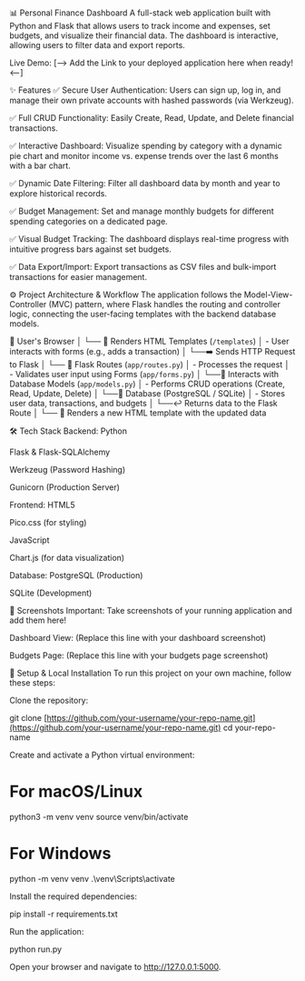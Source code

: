 📊 Personal Finance Dashboard
A full-stack web application built with Python and Flask that allows users to track income and expenses, set budgets, and visualize their financial data. The dashboard is interactive, allowing users to filter data and export reports.

Live Demo: [--> Add the Link to your deployed application here when ready! <--]

✨ Features
✅ Secure User Authentication: Users can sign up, log in, and manage their own private accounts with hashed passwords (via Werkzeug).

✅ Full CRUD Functionality: Easily Create, Read, Update, and Delete financial transactions.

✅ Interactive Dashboard: Visualize spending by category with a dynamic pie chart and monitor income vs. expense trends over the last 6 months with a bar chart.

✅ Dynamic Date Filtering: Filter all dashboard data by month and year to explore historical records.

✅ Budget Management: Set and manage monthly budgets for different spending categories on a dedicated page.

✅ Visual Budget Tracking: The dashboard displays real-time progress with intuitive progress bars against set budgets.

✅ Data Export/Import: Export transactions as CSV files and bulk-import transactions for easier management.

⚙️ Project Architecture & Workflow
The application follows the Model-View-Controller (MVC) pattern, where Flask handles the routing and controller logic, connecting the user-facing templates with the backend database models.

📁 User's Browser
 │
 └── 📄 Renders HTML Templates (`/templates`)
      │  - User interacts with forms (e.g., adds a transaction)
      │
      └──➡️ Sends HTTP Request to Flask
           │
           └── 🐍 Flask Routes (`app/routes.py`)
                │  - Processes the request
                │  - Validates user input using Forms (`app/forms.py`)
                │
                └──🔄 Interacts with Database Models (`app/models.py`)
                     │  - Performs CRUD operations (Create, Read, Update, Delete)
                     │
                     └──💾 Database (PostgreSQL / SQLite)
                          │  - Stores user data, transactions, and budgets
                          │
                          └──↩️ Returns data to the Flask Route
                               │
                               └── 📄 Renders a new HTML template with the updated data

🛠️ Tech Stack
Backend:
Python

Flask & Flask-SQLAlchemy

Werkzeug (Password Hashing)

Gunicorn (Production Server)

Frontend:
HTML5

Pico.css (for styling)

JavaScript

Chart.js (for data visualization)

Database:
PostgreSQL (Production)

SQLite (Development)

📸 Screenshots
Important: Take screenshots of your running application and add them here!

Dashboard View:
(Replace this line with your dashboard screenshot)

Budgets Page:
(Replace this line with your budgets page screenshot)

🚀 Setup & Local Installation
To run this project on your own machine, follow these steps:

Clone the repository:

git clone [https://github.com/your-username/your-repo-name.git](https://github.com/your-username/your-repo-name.git)
cd your-repo-name

Create and activate a Python virtual environment:

# For macOS/Linux
python3 -m venv venv
source venv/bin/activate

# For Windows
python -m venv venv
.\venv\Scripts\activate

Install the required dependencies:

pip install -r requirements.txt

Run the application:

python run.py

Open your browser and navigate to http://127.0.0.1:5000.